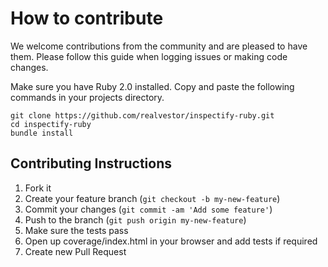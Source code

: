 # How to contribute

We welcome contributions from the community and are pleased to have them. Please follow this guide when logging issues or making code changes.

Make sure you have Ruby 2.0 installed. Copy and paste the following commands in your projects directory.

    git clone https://github.com/realvestor/inspectify-ruby.git
    cd inspectify-ruby
    bundle install

## Contributing Instructions

1. Fork it
2. Create your feature branch (`git checkout -b my-new-feature`)
3. Commit your changes (`git commit -am 'Add some feature'`)
4. Push to the branch (`git push origin my-new-feature`)
5. Make sure the tests pass
6. Open up coverage/index.html in your browser and add tests if required
7. Create new Pull Request

